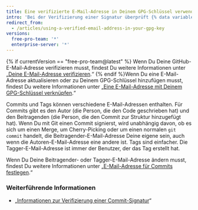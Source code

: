 ```yaml
---
title: Eine verifizierte E-Mail-Adresse in Deinem GPG-Schlüssel verwenden
intro: 'Bei der Verifizierung einer Signatur überprüft {% data variables.product.product_name %}, ob die E-Mail-Adresse des Beitragenden oder des Taggers mit einer E-Mail-Adresse aus den Identitäten des GPG-Schlüssels übereinstimmt und ob es sich dabei im Konto des Benutzers um eine verifizierte E-Mail-Adresse handelt. Dadurch wird sichergestellt, dass der Schlüssel zu Dir gehört und dass Du den Commit oder das Tag erstellt hast.'
redirect_from:
  - /articles/using-a-verified-email-address-in-your-gpg-key
versions:
  free-pro-team: '*'
  enterprise-server: '*'
---
```


{% if currentVersion == "free-pro-team@latest" %}
Wenn Du Deine GitHub-E-Mail-Adresse verifizieren musst, findest Du weitere Informationen unter „[Deine E-Mail-Adresse verifizieren](/articles/verifying-your-email-address/).“
{% endif %}Wenn Du eine E-Mail-Adresse aktualisieren oder zu Deinem GPG-Schlüssel hinzufügen musst, findest Du weitere Informationen unter „[Eine E-Mail-Adresse mit Deinem GPG-Schlüssel verknüpfen](/articles/associating-an-email-with-your-gpg-key).“

Commits und Tags können verschiedene E-Mail-Adressen enthalten. Für Commits gibt es den Autor (die Person, die den Code geschrieben hat) und den Beitragenden (die Person, die den Commit zur Struktur hinzugefügt hat). Wenn Du mit Git einen Commit signierst, wird unabhängig davon, ob es sich um einen Merge, um Cherry-Picking oder um einen normalen `git commit` handelt, die Beitragender-E-Mail-Adresse Deine eigene sein, auch wenn die Autoren-E-Mail-Adresse eine andere ist. Tags sind einfacher. Die Tagger-E-Mail-Adresse ist immer der Benutzer, der das Tag erstellt hat.

Wenn Du Deine Beitragender- oder Tagger-E-Mail-Adresse ändern musst, findest Du weitere Informationen unter „[E-Mail-Adresse für Commits festlegen](/articles/setting-your-commit-email-address/).“

### Weiterführende Informationen

- „[Informationen zur Verifizierung einer Commit-Signatur](/articles/about-commit-signature-verification)“
